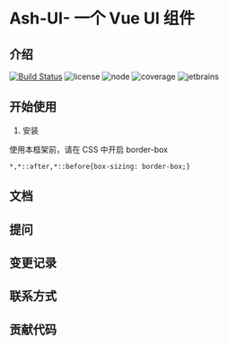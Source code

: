 # Ash-UI- 一个 Vue UI 组件

## 介绍
[![Build Status](https://travis-ci.org/bibi941/ash-ui.svg?branch=master)](https://travis-ci.org/bibi941/ash-ui)
![license](https://img.shields.io/badge/license-MIT-green.svg)
![node](https://img.shields.io/badge/node-%3E%3D8.0.0-green.svg)
![coverage](https://img.shields.io/badge/coverage-86%25-green.svg)
![jetbrains](https://img.shields.io/badge/jetbrains-licensed-blue.svg)

## 开始使用

1. 安装

使用本框架前，请在 CSS 中开启 border-box

```
*,*::after,*::before{box-sizing: border-box;}
```

## 文档

## 提问

## 变更记录

## 联系方式

## 贡献代码
